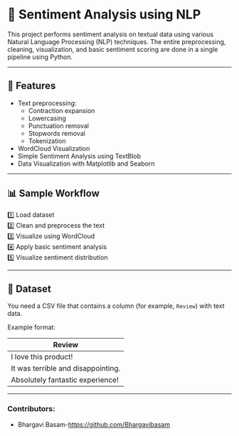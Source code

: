 # 📝 Sentiment Analysis using NLP

This project performs sentiment analysis on textual data using various Natural Language Processing (NLP) techniques. The entire preprocessing, cleaning, visualization, and basic sentiment scoring are done in a single pipeline using Python.

---

## 🚀 Features

- Text preprocessing:
  - Contraction expansion
  - Lowercasing
  - Punctuation removal
  - Stopwords removal
  - Tokenization
- WordCloud Visualization
- Simple Sentiment Analysis using TextBlob
- Data Visualization with Matplotlib and Seaborn

---

## 📊 Sample Workflow

1️⃣ Load dataset  
2️⃣ Clean and preprocess the text  
3️⃣ Visualize using WordCloud  
4️⃣ Apply basic sentiment analysis  
5️⃣ Visualize sentiment distribution

---

## 📂 Dataset

You need a CSV file that contains a column (for example, `Review`) with text data.

Example format:

| Review |
|--------|
| I love this product! |
| It was terrible and disappointing. |
| Absolutely fantastic experience! |

---

### Contributors:
- Bhargavi Basam-https://github.com/Bhargavibasam




